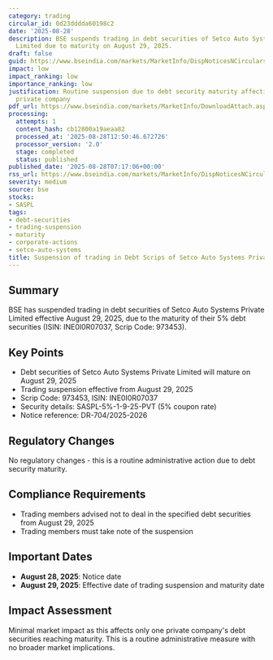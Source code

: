 ```yaml
---
category: trading
circular_id: 0d23dddda60198c2
date: '2025-08-28'
description: BSE suspends trading in debt securities of Setco Auto Systems Private
  Limited due to maturity on August 29, 2025.
draft: false
guid: https://www.bseindia.com/markets/MarketInfo/DispNoticesNCirculars.aspx?Noticeid={5B4196E4-0D6D-450F-9B03-84B9ABD98C12}&noticeno=20250828-2&dt=08/28/2025&icount=2&totcount=47&flag=0
impact: low
impact_ranking: low
importance_ranking: low
justification: Routine suspension due to debt security maturity affecting only one
  private company
pdf_url: https://www.bseindia.com/markets/MarketInfo/DownloadAttach.aspx?id=20250828-2&attachedId=
processing:
  attempts: 1
  content_hash: cb12800a19aeaa82
  processed_at: '2025-08-28T12:50:46.672726'
  processor_version: '2.0'
  stage: completed
  status: published
published_date: '2025-08-28T07:17:06+00:00'
rss_url: https://www.bseindia.com/markets/MarketInfo/DispNoticesNCirculars.aspx?Noticeid={5B4196E4-0D6D-450F-9B03-84B9ABD98C12}&noticeno=20250828-2&dt=08/28/2025&icount=2&totcount=47&flag=0
severity: medium
source: bse
stocks:
- SASPL
tags:
- debt-securities
- trading-suspension
- maturity
- corporate-actions
- setco-auto-systems
title: Suspension of trading in Debt Scrips of Setco Auto Systems Private Limited
---
```


## Summary

BSE has suspended trading in debt securities of Setco Auto Systems Private Limited effective August 29, 2025, due to the maturity of their 5% debt securities (ISIN: INE0I0R07037, Scrip Code: 973453).

## Key Points

- Debt securities of Setco Auto Systems Private Limited will mature on August 29, 2025
- Trading suspension effective from August 29, 2025
- Scrip Code: 973453, ISIN: INE0I0R07037
- Security details: SASPL-5%-1-9-25-PVT (5% coupon rate)
- Notice reference: DR-704/2025-2026

## Regulatory Changes

No regulatory changes - this is a routine administrative action due to debt security maturity.

## Compliance Requirements

- Trading members advised not to deal in the specified debt securities from August 29, 2025
- Trading members must take note of the suspension

## Important Dates

- **August 28, 2025**: Notice date
- **August 29, 2025**: Effective date of trading suspension and maturity date

## Impact Assessment

Minimal market impact as this affects only one private company's debt securities reaching maturity. This is a routine administrative measure with no broader market implications.